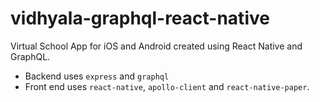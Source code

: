 # vidhyala-graphql-react-native

Virtual School App for iOS and Android created using React Native and GraphQL.

* Backend uses `express` and `graphql`
* Front end uses `react-native`, `apollo-client` and `react-native-paper`.
